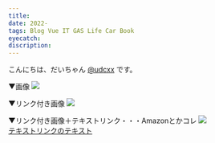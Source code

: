 ```yaml
---
title:
date: 2022-
tags: Blog Vue IT GAS Life Car Book
eyecatch:
discription:
---
```


こんにちは、だいちゃん [@udcxx](https://twitter.com/udc_xx) です。

▼画像
![](/images/220000.jpg)

▼リンク付き画像
[![](/images/220000.jpg)](https://hogehoge.com/)

▼リンク付き画像＋テキストリンク・・・Amazonとかコレ
[![](/images/220000.jpg)](https://hogehoge.com/)    
[テキストリンクのテキスト](https://hogehoge.com/)
